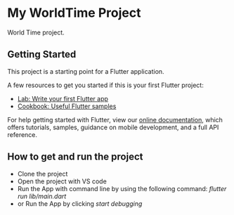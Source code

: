 # My WorldTime Project

World Time project.

## Getting Started

This project is a starting point for a Flutter application.

A few resources to get you started if this is your first Flutter project:

- [Lab: Write your first Flutter app](https://flutter.dev/docs/get-started/codelab)
- [Cookbook: Useful Flutter samples](https://flutter.dev/docs/cookbook)

For help getting started with Flutter, view our
[online documentation](https://flutter.dev/docs), which offers tutorials,
samples, guidance on mobile development, and a full API reference.

## How to get and run the project

<ul>
<li>Clone the project</li>
<li>Open the project with VS code</li>
<li>Run the App with command line by using the following command: <i>flutter run lib/main.dart</i></li>
<li>or Run the App by clicking <i>start debugging</i></li>
</ul>
